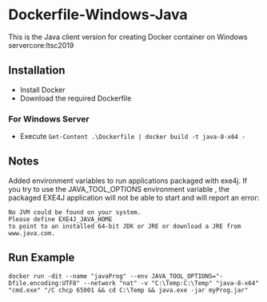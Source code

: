 # Dockerfile-Windows-Java
This is the Java client version for creating Docker container on Windows servercore:ltsc2019

## Installation
- Install Docker
- Download the required Dockerfile

### For Windows Server
- Execute `Get-Content .\Dockerfile | docker build -t java-8-x64 -`

## Notes
Added environment variables to run applications packaged with exe4j.
If you try to use the JAVA_TOOL_OPTIONS environment variable , the packaged EXE4J application will not be able to start and will report an error:

    No JVM could be found on your system.
    Please define EXE4J_JAVA_HOME
    to point to an installed 64-bit JDK or JRE or download a JRE from www.java.com.
  
## Run Example

    docker run -dit --name "javaProg" --env JAVA_TOOL_OPTIONS="-Dfile.encoding:UTF8" --network "nat" -v "C:\Temp:C:\Temp" "java-8-x64" "cmd.exe" "/C chcp 65001 && cd C:\Temp && java.exe -jar myProg.jar"
